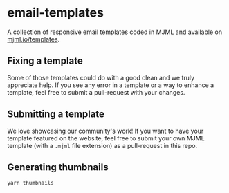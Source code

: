 # email-templates

A collection of responsive email templates coded in MJML and available on [mjml.io/templates](https://mjml.io/templates).

## Fixing a template

Some of those templates could do with a good clean and we truly appreciate help. If you see any error
in a template or a way to enhance a template, feel free to submit a pull-request with your changes.

## Submitting a template

We love showcasing our community's work! If you want to have your template featured on the website,
feel free to submit your own MJML template (with a `.mjml` file extension) as a pull-request in this repo.

## Generating thumbnails

```
yarn thumbnails
```
